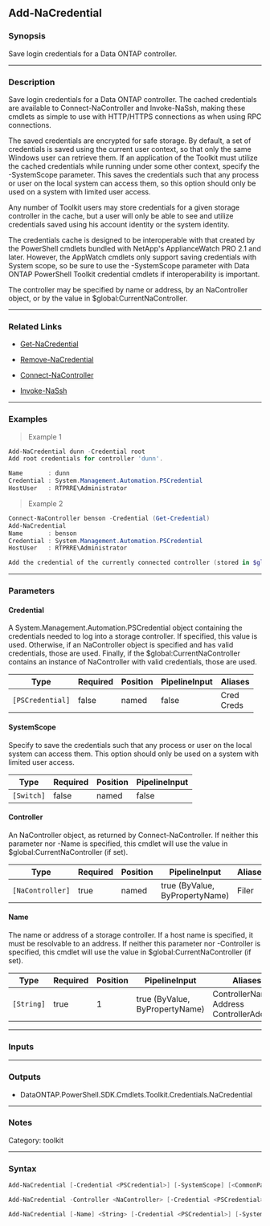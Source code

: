 Add-NaCredential
----------------

### Synopsis
Save login credentials for a Data ONTAP controller.

---

### Description

Save login credentials for a Data ONTAP controller.  The cached credentials are available to Connect-NaController and Invoke-NaSsh, making these cmdlets as simple to use with HTTP/HTTPS connections as when using RPC connections.

The saved credentials are encrypted for safe storage.  By default, a set of credentials is saved using the current user context, so that only the same Windows user can retrieve them.  If an application of the Toolkit must utilize the cached credentials while running under some other context, specify the -SystemScope parameter.  This saves the credentials such that any process or user on the local system can access them, so this option should only be used on a system with limited user access.

Any number of Toolkit users may store credentials for a given storage controller in the cache, but a user will only be able to see and utilize credentials saved using his account identity or the system identity.

The credentials cache is designed to be interoperable with that created by the PowerShell cmdlets bundled with NetApp's ApplianceWatch PRO 2.1 and later.  However, the AppWatch cmdlets only support saving credentials with System scope, so be sure to use the -SystemScope parameter with Data ONTAP PowerShell Toolkit credential cmdlets if interoperability is important.

The controller may be specified by name or address, by an NaController object, or by the value in $global:CurrentNaController.

---

### Related Links
* [Get-NaCredential](Get-NaCredential)

* [Remove-NaCredential](Remove-NaCredential)

* [Connect-NaController](Connect-NaController)

* [Invoke-NaSsh](Invoke-NaSsh)

---

### Examples
> Example 1

```PowerShell
Add-NaCredential dunn -Credential root
Add root credentials for controller 'dunn'.

Name       : dunn
Credential : System.Management.Automation.PSCredential
HostUser   : RTPRRE\Administrator

```
> Example 2

```PowerShell
Connect-NaController benson -Credential (Get-Credential)
Add-NaCredential
Name       : benson
Credential : System.Management.Automation.PSCredential
HostUser   : RTPRRE\Administrator

Add the credential of the currently connected controller (stored in $global:CurrentNaController) to the credentials cache.

```

---

### Parameters
#### **Credential**
A System.Management.Automation.PSCredential object containing the credentials needed to log into a storage controller.  If specified, this value is used.  Otherwise, if an NaController object is specified and has valid credentials, those are used.  Finally, if the $global:CurrentNaController contains an instance of NaController with valid credentials, those are used.

|Type            |Required|Position|PipelineInput|Aliases       |
|----------------|--------|--------|-------------|--------------|
|`[PSCredential]`|false   |named   |false        |Cred<br/>Creds|

#### **SystemScope**
Specify to save the credentials such that any process or user on the local system can access them.  This option should only be used on a system with limited user access.

|Type      |Required|Position|PipelineInput|
|----------|--------|--------|-------------|
|`[Switch]`|false   |named   |false        |

#### **Controller**
An NaController object, as returned by Connect-NaController.  If neither this parameter nor -Name is specified, this cmdlet will use the value in $global:CurrentNaController (if set).

|Type            |Required|Position|PipelineInput                 |Aliases|
|----------------|--------|--------|------------------------------|-------|
|`[NaController]`|true    |named   |true (ByValue, ByPropertyName)|Filer  |

#### **Name**
The name or address of a storage controller.  If a host name is specified, it must be resolvable to an address.  If neither this parameter nor -Controller is specified, this cmdlet will use the value in $global:CurrentNaController (if set).

|Type      |Required|Position|PipelineInput                 |Aliases                                         |
|----------|--------|--------|------------------------------|------------------------------------------------|
|`[String]`|true    |1       |true (ByValue, ByPropertyName)|ControllerName<br/>Address<br/>ControllerAddress|

---

### Inputs

---

### Outputs
* DataONTAP.PowerShell.SDK.Cmdlets.Toolkit.Credentials.NaCredential

---

### Notes
Category: toolkit

---

### Syntax
```PowerShell
Add-NaCredential [-Credential <PSCredential>] [-SystemScope] [<CommonParameters>]
```
```PowerShell
Add-NaCredential -Controller <NaController> [-Credential <PSCredential>] [-SystemScope] [<CommonParameters>]
```
```PowerShell
Add-NaCredential [-Name] <String> [-Credential <PSCredential>] [-SystemScope] [<CommonParameters>]
```
